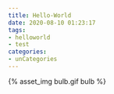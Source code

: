 ```yaml
---
title: Hello-World
date: 2020-08-10 01:23:17
tags:
- helloworld
- test
categories:
- unCategories
---
```


 {% asset_img bulb.gif bulb %}


